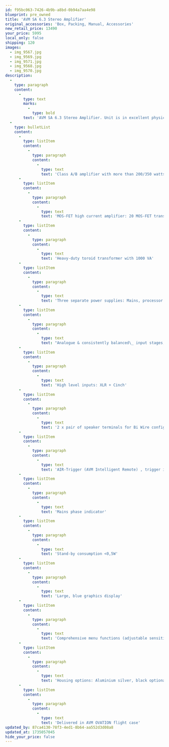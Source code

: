 ```yaml
---
id: f95bc063-7426-4b9b-a8bd-0b94a7aa4e98
blueprint: pre_owned
title: 'AVM SA 6.3 Stereo Amplifier'
original_accessories: 'Box, Packing, Manual, Accessories'
new_retail_price: 13490
your_price: 5995
local_only: false
shipping: 120
images:
  - img_9567.jpg
  - img_9569.jpg
  - img_9571.jpg
  - img_9568.jpg
  - img_9570.jpg
description:
  -
    type: paragraph
    content:
      -
        type: text
        marks:
          -
            type: bold
        text: 'AVM SA 6.3 Stereo Amplifier. Unit is in excellent physical and functional condition with original flight case and accessories. There is one very small nick in the top panel (pictured), otherwise, near perfect. Unit sells as new for $13,490.00'
  -
    type: bulletList
    content:
      -
        type: listItem
        content:
          -
            type: paragraph
            content:
              -
                type: text
                text: 'Class A/B amplifier with more than 200/350 watts per channel (8/4 Ohm)'
      -
        type: listItem
        content:
          -
            type: paragraph
            content:
              -
                type: text
                text: 'MOS-FET high current amplifier: 20 MOS-FET transistors per channel deliver a maximum of 180 Ampere per channel'
      -
        type: listItem
        content:
          -
            type: paragraph
            content:
              -
                type: text
                text: 'Heavy-duty toroid transformer with 1000 VA'
      -
        type: listItem
        content:
          -
            type: paragraph
            content:
              -
                type: text
                text: 'Three separate power supplies: Mains, processor unit, silent power supply for input circuit'
      -
        type: listItem
        content:
          -
            type: paragraph
            content:
              -
                type: text
                text: "Analogue & consistently balanced\_ input stages, entirely DC coupled"
      -
        type: listItem
        content:
          -
            type: paragraph
            content:
              -
                type: text
                text: 'High level inputs: XLR + Cinch'
      -
        type: listItem
        content:
          -
            type: paragraph
            content:
              -
                type: text
                text: '2 x pair of speaker terminals for Bi Wire configuration'
      -
        type: listItem
        content:
          -
            type: paragraph
            content:
              -
                type: text
                text: 'AIR-Trigger (AVM Intelligent Remote) , trigger input 5-12V'
      -
        type: listItem
        content:
          -
            type: paragraph
            content:
              -
                type: text
                text: 'Mains phase indicator'
      -
        type: listItem
        content:
          -
            type: paragraph
            content:
              -
                type: text
                text: 'Stand-by consumption <0,5W'
      -
        type: listItem
        content:
          -
            type: paragraph
            content:
              -
                type: text
                text: 'Large, blue graphics display'
      -
        type: listItem
        content:
          -
            type: paragraph
            content:
              -
                type: text
                text: 'Comprehensive menu functions (adjustable sensitivity, peak power and much more)'
      -
        type: listItem
        content:
          -
            type: paragraph
            content:
              -
                type: text
                text: 'Housing options: Aluminium silver, black optional chrome front panel'
      -
        type: listItem
        content:
          -
            type: paragraph
            content:
              -
                type: text
                text: 'Delivered in AVM OVATION flight case'
updated_by: 87ca4130-78f3-4ed1-8b64-aa552d3d08a8
updated_at: 1735057045
hide_your_price: false
---
```

